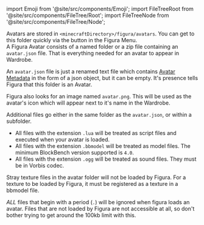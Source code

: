 import Emoji from '@site/src/components/Emoji';
import FileTreeRoot from '@site/src/components/FileTree/Root';
import FileTreeNode from '@site/src/components/FileTree/Node';

Avatars are stored in <code>&lt;minecraftDirectory&gt;/figura/avatars</code>. You can get to this folder quickly via the <Emoji icon="figura/folder"/> button in the Figura Menu.<br/>
A Figura Avatar consists of a named <Emoji icon="file/folder"/> folder or a <Emoji icon="file/zip"/> zip file containing an <Emoji icon="file/json"/> <code>avatar.json</code> file. That is everything needed for an avatar to appear in Wardrobe.<br/>

<FileTreeRoot>
  <FileTreeNode label="avatars">
    <FileTreeNode label="&lt;AvatarName&gt;">
      <FileTreeNode label="avatar.json" icon="file/json" />
    </FileTreeNode>
  </FileTreeNode>
</FileTreeRoot>

An <Emoji icon="file/json"/> <code>avatar.json</code> file is just a renamed text file which contains [Avatar Metadata](../tutorials/Avatar%20Metadata) in the form of a json object, but it can be empty. It's presence tells Figura that this folder is an Avatar.

Figura also looks for an image named <Emoji icon="file/texture"/> <code>avatar.png</code>. This will be used as the avatar's icon which will appear next to it's name in the Wardrobe.

<FileTreeRoot>
  <FileTreeNode label="avatars">
    <FileTreeNode label="&lt;AvatarName&gt;">
      <FileTreeNode label="avatar.json" icon="file/json" />
      <FileTreeNode label="avatar.png" icon="file/texture" />
    </FileTreeNode>
  </FileTreeNode>
</FileTreeRoot>

Additional files go either in the same folder as the <Emoji icon="file/json"/> <code>avatar.json</code>, or within a <Emoji icon="file/folder"/> subfolder.
- All files with the extension <Emoji icon="file/lua"/> <code>.lua</code> will be treated as script files and executed when your avatar is loaded.
- All files with the extension <Emoji icon="file/bbmodel"/> <code>.bbmodel</code> will be treated as model files. The minimum BlockBench version supported is <code>4.0</code>.
- All files with the extension <Emoji icon="file/ogg"/> <code>.ogg</code> will be treated as sound files. They must be in Vorbis codec.

Stray <Emoji icon="file/texture"/> texture files in the avatar folder will not be loaded by Figura. For a texture to be loaded by Figura, it must be registered as a texture in a <Emoji icon="file/bbmodel"/> bbmodel file.

*ALL* files that begin with a period (<code>.</code>) will be ignored when figura loads an avatar. Files that are not loaded by Figura are not accessible at all, so don't bother trying to get around the 100kb limit with this.